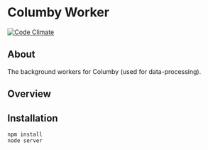 # Columby Worker

[![Code Climate](https://codeclimate.com/github/columby/worker.columby.com/badges/gpa.svg)](https://codeclimate.com/github/columby/worker.columby.com)

## About
The background workers for Columby (used for data-processing).

## Overview


## Installation 
  
    npm install
    node server
    

